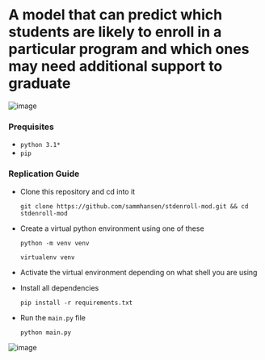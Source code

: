 # A model that can predict which students are likely to enroll in a particular program and which ones may need additional support to graduate

![image](https://github.com/user-attachments/assets/64affd7e-008e-49eb-8e98-14137c6bf7f6)


### Prequisites
  
   - `python 3.1*`
   - `pip`

 ### Replication Guide
  
- Clone this repository and cd into it

      git clone https://github.com/sammhansen/stdenroll-mod.git && cd stdenroll-mod

- Create a virtual python environment using one of these
  ```
  python -m venv venv
  ```
  ```
  virtualenv venv
  ```

- Activate the virtual environment depending on what shell you are using

- Install all dependencies

      pip install -r requirements.txt
  
- Run the `main.py` file

      python main.py
  
![image](https://github.com/user-attachments/assets/bd884992-7e46-499c-91fc-b6f27f9aa622)






  
       
 
 
 
